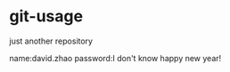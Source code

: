 git-usage
=========

just another repository

name:david.zhao
password:I don't know
happy new year!

